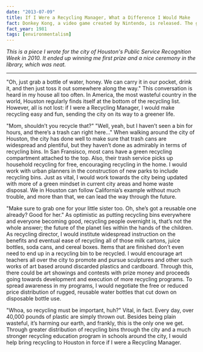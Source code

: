 ```yaml
---
date: "2013-07-09"
title: If I Were a Recycling Manager, What a Difference I Would Make
fact: Donkey Kong, a video game created by Nintendo, is released. The game marks the debut of Nintendo's future mascot, Mario.
fact_year: 1981
tags: [environmentalism]
---
```


_This is a piece I wrote for the city of Houston's Public Service Recognition Week in 2010. It ended up winning me first prize and a nice ceremony in the library, which was neat._

---

"Oh, just grab a bottle of water, honey. We can carry it in our pocket, drink it, and then just toss it out somewhere along the way." This conversation is heard in my house all too often. In America, the most wasteful country in the world, Houston regularly finds itself at the bottom of the recycling list. However, all is not lost: if I were a Recycling Manager, I would make recycling easy and fun, sending the city on its way to a greener life.

"Mom, shouldn’t you recycle that?" "Well, yeah, but I haven’t seen a bin for hours, and there’s a trash can right here..." When walking around the city of Houston, the city has done well to make sure that trash cans are widespread and plentiful, but they haven’t done as admirably in terms of recycling bins. In San Fransisco, most cans have a green recycling compartment attached to the top. Also, their trash service picks up household recycling for free, encouraging recycling in the home. I would work with urban planners in the construction of new parks to include recycling bins. Just as vital, I would work towards the city being updated with more of a green mindset in current city areas and home waste disposal. We in Houston can follow California’s example without much trouble, and more than that, we can lead the way through the future.

"Make sure to grab one for your little sister too. Oh, she’s got a reusable one already? Good for her." As optimistic as putting recycling bins everywhere and everyone becoming good, recycling people overnight is, that’s not the whole answer; the future of the planet lies within the hands of the children. As recycling director, I would institute widespread instruction on the benefits and eventual ease of recycling all of those milk cartons, juice bottles, soda cans, and cereal boxes. Items that are finished don’t even need to end up in a recycling bin to be recycled. I would encourage art teachers all over the city to promote and pursue sculptures and other such works of art based around discarded plastics and cardboard. Through this, there could be art showings and contests with prize money and proceeds going towards development and execution of more recycling programs. To spread awareness in my programs, I would negotiate the free or reduced price distribution of rugged, reusable water bottles that cut down on disposable bottle use.

"Whoa, so recycling must be important, huh?" Vital, in fact. Every day, over 40,000 pounds of plastic are simply thrown out. Besides being plain wasteful, it’s harming our earth, and frankly, this is the only one we get. Through greater distribution of recycling bins through the city and a much stronger recycling education program in schools around the city, I would help bring recycling to Houston in force if I were a Recycling Manager.
